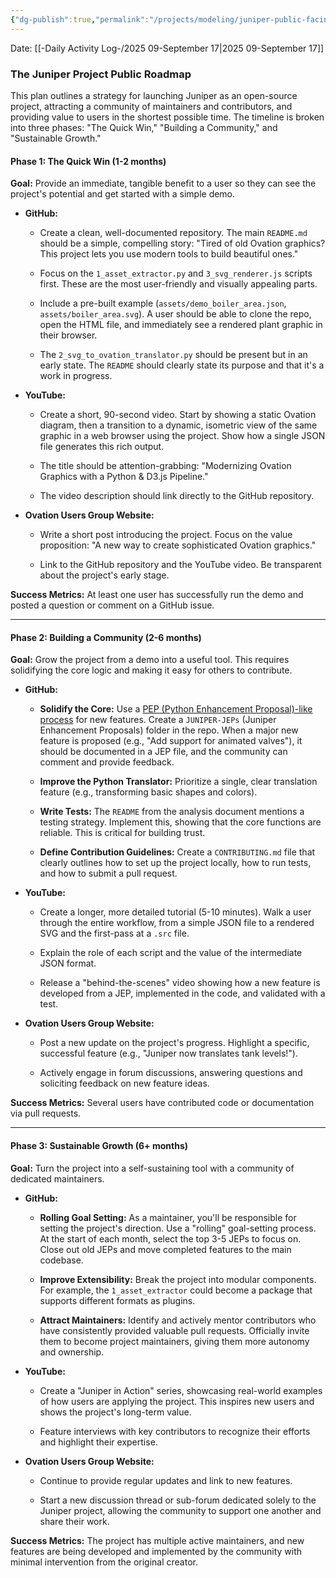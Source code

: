 ```yaml
---
{"dg-publish":true,"permalink":"/projects/modeling/juniper-public-facing-development-and-progression/","noteIcon":"","created":"2025-09-17T09:08:46.535-05:00"}
---
```


Date: [[-Daily Activity Log-/2025 09-September 17\|2025 09-September 17]]

### The Juniper Project Public Roadmap

This plan outlines a strategy for launching Juniper as an open-source project, attracting a community of maintainers and contributors, and providing value to users in the shortest possible time. The timeline is broken into three phases: "The Quick Win," "Building a Community," and "Sustainable Growth."

#### Phase 1: The Quick Win (1-2 months)

**Goal:** Provide an immediate, tangible benefit to a user so they can see the project's potential and get started with a simple demo.

- **GitHub:**
    
    - Create a clean, well-documented repository. The main `README.md` should be a simple, compelling story: "Tired of old Ovation graphics? This project lets you use modern tools to build beautiful ones."
        
    - Focus on the `1_asset_extractor.py` and `3_svg_renderer.js` scripts first. These are the most user-friendly and visually appealing parts.
        
    - Include a pre-built example (`assets/demo_boiler_area.json`, `assets/boiler_area.svg`). A user should be able to clone the repo, open the HTML file, and immediately see a rendered plant graphic in their browser.
        
    - The `2_svg_to_ovation_translator.py` should be present but in an early state. The `README` should clearly state its purpose and that it's a work in progress.
        
- **YouTube:**
    
    - Create a short, 90-second video. Start by showing a static Ovation diagram, then a transition to a dynamic, isometric view of the same graphic in a web browser using the project. Show how a single JSON file generates this rich output.
        
    - The title should be attention-grabbing: "Modernizing Ovation Graphics with a Python & D3.js Pipeline."
        
    - The video description should link directly to the GitHub repository.
        
- **Ovation Users Group Website:**
    
    - Write a short post introducing the project. Focus on the value proposition: "A new way to create sophisticated Ovation graphics."
        
    - Link to the GitHub repository and the YouTube video. Be transparent about the project's early stage.
        

**Success Metrics:** At least one user has successfully run the demo and posted a question or comment on a GitHub issue.

---

#### Phase 2: Building a Community (2-6 months)

**Goal:** Grow the project from a demo into a useful tool. This requires solidifying the core logic and making it easy for others to contribute.

- **GitHub:**
    
    - **Solidify the Core:** Use a [PEP (Python Enhancement Proposal)-like process](https://peps.python.org/) for new features. Create a `JUNIPER-JEPs` (Juniper Enhancement Proposals) folder in the repo. When a major new feature is proposed (e.g., "Add support for animated valves"), it should be documented in a JEP file, and the community can comment and provide feedback.
        
    - **Improve the Python Translator:** Prioritize a single, clear translation feature (e.g., transforming basic shapes and colors).
        
    - **Write Tests:** The `README` from the analysis document mentions a testing strategy. Implement this, showing that the core functions are reliable. This is critical for building trust.
        
    - **Define Contribution Guidelines:** Create a `CONTRIBUTING.md` file that clearly outlines how to set up the project locally, how to run tests, and how to submit a pull request.
        
- **YouTube:**
    
    - Create a longer, more detailed tutorial (5-10 minutes). Walk a user through the entire workflow, from a simple JSON file to a rendered SVG and the first-pass at a `.src` file.
        
    - Explain the role of each script and the value of the intermediate JSON format.
        
    - Release a "behind-the-scenes" video showing how a new feature is developed from a JEP, implemented in the code, and validated with a test.
        
- **Ovation Users Group Website:**
    
    - Post a new update on the project's progress. Highlight a specific, successful feature (e.g., "Juniper now translates tank levels!").
        
    - Actively engage in forum discussions, answering questions and soliciting feedback on new feature ideas.
        

**Success Metrics:** Several users have contributed code or documentation via pull requests.

---

#### Phase 3: Sustainable Growth (6+ months)

**Goal:** Turn the project into a self-sustaining tool with a community of dedicated maintainers.

- **GitHub:**
    
    - **Rolling Goal Setting:** As a maintainer, you'll be responsible for setting the project's direction. Use a "rolling" goal-setting process. At the start of each month, select the top 3-5 JEPs to focus on. Close out old JEPs and move completed features to the main codebase.
        
    - **Improve Extensibility:** Break the project into modular components. For example, the `1_asset_extractor` could become a package that supports different formats as plugins.
        
    - **Attract Maintainers:** Identify and actively mentor contributors who have consistently provided valuable pull requests. Officially invite them to become project maintainers, giving them more autonomy and ownership.
        
- **YouTube:**
    
    - Create a "Juniper in Action" series, showcasing real-world examples of how users are applying the project. This inspires new users and shows the project's long-term value.
        
    - Feature interviews with key contributors to recognize their efforts and highlight their expertise.
        
- **Ovation Users Group Website:**
    
    - Continue to provide regular updates and link to new features.
        
    - Start a new discussion thread or sub-forum dedicated solely to the Juniper project, allowing the community to support one another and share their work.
        

**Success Metrics:** The project has multiple active maintainers, and new features are being developed and implemented by the community with minimal intervention from the original creator.